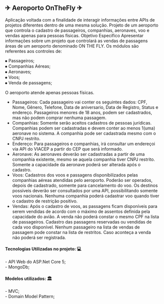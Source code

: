 <h2> ✈ Aeroporto OnTheFly  ✈  </h2>

Aplicação voltada com a finalidade de interagir informações entre APIs de projetos diferentes dentro de uma mesma solução.
Projeto de um aeroporto que controla o cadastro de passageiros, companhias, aeronaves, voo e vendas apenas para pessoas físicas.
Objetivo Específico
Apresentar informações sobre um projeto que controlará as vendas de passagens áreas de um aeroporto denominado ON THE FLY. Os módulos são referentes aos controles de:<br>

⦁	Passageiros; <br>
⦁	Companhias Aéreas; <br>
⦁	Aeronaves;<br>
⦁	Voos;<br>
⦁	Venda de passagens;<br>

O aeroporto atende apenas pessoas físicas.

- Passageiros:
Cada passageiro vai conter os seguintes dados: CPF,  Nome, Gênero, Telefone, Data de aniversario, Data de Registro, Status e endereço.
Passageiros menores de 18 anos, podem ser cadastrados, mas não podem comprar nenhuma passagem.
- Companhias:
Somente serão aceitos cadastros de pessoas jurídicas. Companhias podem ser cadastradas e devem conter ao menos 1(uma) aeronave no sistema.
A companhia pode ser cadastrada mesmo com o CNPJ restrito.
- Endereço:
Para passageiros e companhias, irá consultar um endereçoi via API do VIACEP a partir do CEP que será informado.
- Aeronave:
As aeronaves deverão ser cadastradas a partir de uma companhia existente, mesmo se aquela companhia tiver CNPJ restrito.
Somente a capacidade da aeronave poderá ser alterada após o cadastro.
- Voos:
Cadastros dos voos e passagens disponibilizados pelas companhias aéreas atendidas pelo aeroporto. Poderão ser operados, depois de cadastrado, somente para cancelamento do voo. Os destinos possíveis deverão ser consultados por uma API, possibilitando somente voos nacionais. Nenhuma companhia poderá cadastrar voo quando tiver o cadastro de restrição positivo.
- Vendas:
Após o cadastro de voos, as passagens ficam disponíveis para serem vendidas de acordo com o máximo de assentos definida pela capacidade do avião. A venda não poderá constar o mesmo CPF na lista de passageiros. Cadastro das passagens reservadas ou vendidas de cada voo disponível. Nenhum passageiro na lista de vendas de passagem pode constar na lista de restritos. Caso aconteça a venda não poderá ser registrada.
<h4> Tecnologias Utilizadas no projeto:  💻  </h4>
- API Web do ASP.Net Core 5; <br>
- MongoDb;
<h4>Modelos utilizados:  🏛  </h4>
- MVC;<br>
- Domain Model Pattern;
